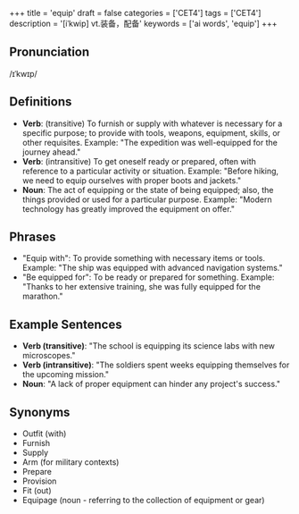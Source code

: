 +++
title = 'equip'
draft = false
categories = ['CET4']
tags = ['CET4']
description = '[iˈkwip] vt.装备，配备'
keywords = ['ai words', 'equip']
+++

## Pronunciation
/ɪˈkwɪp/

## Definitions
- **Verb**: (transitive) To furnish or supply with whatever is necessary for a specific purpose; to provide with tools, weapons, equipment, skills, or other requisites. Example: "The expedition was well-equipped for the journey ahead."
- **Verb**: (intransitive) To get oneself ready or prepared, often with reference to a particular activity or situation. Example: "Before hiking, we need to equip ourselves with proper boots and jackets."
- **Noun**: The act of equipping or the state of being equipped; also, the things provided or used for a particular purpose. Example: "Modern technology has greatly improved the equipment on offer."

## Phrases
- "Equip with": To provide something with necessary items or tools. Example: "The ship was equipped with advanced navigation systems."
- "Be equipped for": To be ready or prepared for something. Example: "Thanks to her extensive training, she was fully equipped for the marathon."

## Example Sentences
- **Verb (transitive)**: "The school is equipping its science labs with new microscopes."
- **Verb (intransitive)**: "The soldiers spent weeks equipping themselves for the upcoming mission."
- **Noun**: "A lack of proper equipment can hinder any project's success."

## Synonyms
- Outfit (with)
- Furnish
- Supply
- Arm (for military contexts)
- Prepare
- Provision
- Fit (out)
- Equipage (noun - referring to the collection of equipment or gear)
